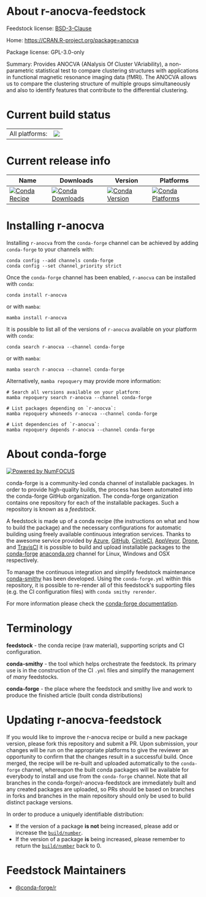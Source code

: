 About r-anocva-feedstock
========================

Feedstock license: [BSD-3-Clause](https://github.com/conda-forge/r-anocva-feedstock/blob/main/LICENSE.txt)

Home: https://CRAN.R-project.org/package=anocva

Package license: GPL-3.0-only

Summary: Provides ANOCVA (ANalysis Of Cluster VAriability), a non-parametric statistical test to compare clustering structures with applications in functional magnetic resonance imaging data (fMRI). The ANOCVA allows us to compare the clustering structure of multiple groups simultaneously and also to identify features that contribute to the differential clustering.

Current build status
====================


<table><tr><td>All platforms:</td>
    <td>
      <a href="https://dev.azure.com/conda-forge/feedstock-builds/_build/latest?definitionId=12999&branchName=main">
        <img src="https://dev.azure.com/conda-forge/feedstock-builds/_apis/build/status/r-anocva-feedstock?branchName=main">
      </a>
    </td>
  </tr>
</table>

Current release info
====================

| Name | Downloads | Version | Platforms |
| --- | --- | --- | --- |
| [![Conda Recipe](https://img.shields.io/badge/recipe-r--anocva-green.svg)](https://anaconda.org/conda-forge/r-anocva) | [![Conda Downloads](https://img.shields.io/conda/dn/conda-forge/r-anocva.svg)](https://anaconda.org/conda-forge/r-anocva) | [![Conda Version](https://img.shields.io/conda/vn/conda-forge/r-anocva.svg)](https://anaconda.org/conda-forge/r-anocva) | [![Conda Platforms](https://img.shields.io/conda/pn/conda-forge/r-anocva.svg)](https://anaconda.org/conda-forge/r-anocva) |

Installing r-anocva
===================

Installing `r-anocva` from the `conda-forge` channel can be achieved by adding `conda-forge` to your channels with:

```
conda config --add channels conda-forge
conda config --set channel_priority strict
```

Once the `conda-forge` channel has been enabled, `r-anocva` can be installed with `conda`:

```
conda install r-anocva
```

or with `mamba`:

```
mamba install r-anocva
```

It is possible to list all of the versions of `r-anocva` available on your platform with `conda`:

```
conda search r-anocva --channel conda-forge
```

or with `mamba`:

```
mamba search r-anocva --channel conda-forge
```

Alternatively, `mamba repoquery` may provide more information:

```
# Search all versions available on your platform:
mamba repoquery search r-anocva --channel conda-forge

# List packages depending on `r-anocva`:
mamba repoquery whoneeds r-anocva --channel conda-forge

# List dependencies of `r-anocva`:
mamba repoquery depends r-anocva --channel conda-forge
```


About conda-forge
=================

[![Powered by
NumFOCUS](https://img.shields.io/badge/powered%20by-NumFOCUS-orange.svg?style=flat&colorA=E1523D&colorB=007D8A)](https://numfocus.org)

conda-forge is a community-led conda channel of installable packages.
In order to provide high-quality builds, the process has been automated into the
conda-forge GitHub organization. The conda-forge organization contains one repository
for each of the installable packages. Such a repository is known as a *feedstock*.

A feedstock is made up of a conda recipe (the instructions on what and how to build
the package) and the necessary configurations for automatic building using freely
available continuous integration services. Thanks to the awesome service provided by
[Azure](https://azure.microsoft.com/en-us/services/devops/), [GitHub](https://github.com/),
[CircleCI](https://circleci.com/), [AppVeyor](https://www.appveyor.com/),
[Drone](https://cloud.drone.io/welcome), and [TravisCI](https://travis-ci.com/)
it is possible to build and upload installable packages to the
[conda-forge](https://anaconda.org/conda-forge) [anaconda.org](https://anaconda.org/)
channel for Linux, Windows and OSX respectively.

To manage the continuous integration and simplify feedstock maintenance
[conda-smithy](https://github.com/conda-forge/conda-smithy) has been developed.
Using the ``conda-forge.yml`` within this repository, it is possible to re-render all of
this feedstock's supporting files (e.g. the CI configuration files) with ``conda smithy rerender``.

For more information please check the [conda-forge documentation](https://conda-forge.org/docs/).

Terminology
===========

**feedstock** - the conda recipe (raw material), supporting scripts and CI configuration.

**conda-smithy** - the tool which helps orchestrate the feedstock.
                   Its primary use is in the construction of the CI ``.yml`` files
                   and simplify the management of *many* feedstocks.

**conda-forge** - the place where the feedstock and smithy live and work to
                  produce the finished article (built conda distributions)


Updating r-anocva-feedstock
===========================

If you would like to improve the r-anocva recipe or build a new
package version, please fork this repository and submit a PR. Upon submission,
your changes will be run on the appropriate platforms to give the reviewer an
opportunity to confirm that the changes result in a successful build. Once
merged, the recipe will be re-built and uploaded automatically to the
`conda-forge` channel, whereupon the built conda packages will be available for
everybody to install and use from the `conda-forge` channel.
Note that all branches in the conda-forge/r-anocva-feedstock are
immediately built and any created packages are uploaded, so PRs should be based
on branches in forks and branches in the main repository should only be used to
build distinct package versions.

In order to produce a uniquely identifiable distribution:
 * If the version of a package **is not** being increased, please add or increase
   the [``build/number``](https://docs.conda.io/projects/conda-build/en/latest/resources/define-metadata.html#build-number-and-string).
 * If the version of a package **is** being increased, please remember to return
   the [``build/number``](https://docs.conda.io/projects/conda-build/en/latest/resources/define-metadata.html#build-number-and-string)
   back to 0.

Feedstock Maintainers
=====================

* [@conda-forge/r](https://github.com/orgs/conda-forge/teams/r/)

